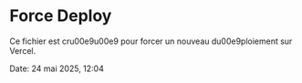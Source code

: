 # Force Deploy

Ce fichier est cru00e9u00e9 pour forcer un nouveau du00e9ploiement sur Vercel.

Date: 24 mai 2025, 12:04
